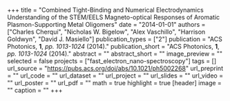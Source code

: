 +++
title = "Combined Tight-Binding and Numerical Electrodynamics Understanding of the STEM/EELS Magneto-optical Responses of Aromatic Plasmon-Supporting Metal Oligomers"
date = "2014-01-01"
authors = ["Charles Cherqui", "Nicholas W. Bigelow", "Alex Vaschillo", "Harrison Goldwyn", "David J. Masiello"]
publication_types = ["2"]
publication = "ACS Photonics, **1**, _pp. 1013-1024_ (2014)."
publication_short = "ACS Photonics, **1**, _pp. 1013-1024_ (2014)."
abstract = ""
abstract_short = ""
image_preview = ""
selected = false
projects = ["fast_electron_nano-spectroscopy"]
tags = []
url_source = "https://pubs.acs.org/doi/abs/10.1021/ph5002268"
url_preprint = ""
url_code = ""
url_dataset = ""
url_project = ""
url_slides = ""
url_video = ""
url_poster = ""
url_pdf = ""
math = true
highlight = true
[header]
image = ""
caption = ""
+++
